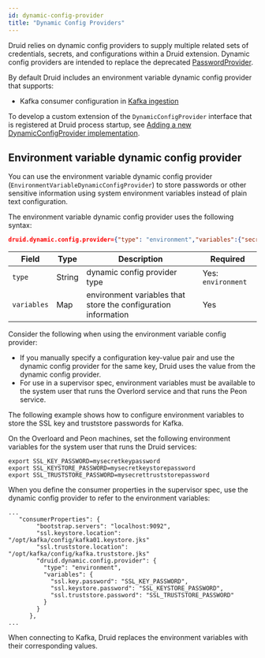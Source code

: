 ```yaml
---
id: dynamic-config-provider
title: "Dynamic Config Providers"
---
```


<!--
  ~ Licensed to the Apache Software Foundation (ASF) under one
  ~ or more contributor license agreements.  See the NOTICE file
  ~ distributed with this work for additional information
  ~ regarding copyright ownership.  The ASF licenses this file
  ~ to you under the Apache License, Version 2.0 (the
  ~ "License"); you may not use this file except in compliance
  ~ with the License.  You may obtain a copy of the License at
  ~
  ~   http://www.apache.org/licenses/LICENSE-2.0
  ~
  ~ Unless required by applicable law or agreed to in writing,
  ~ software distributed under the License is distributed on an
  ~ "AS IS" BASIS, WITHOUT WARRANTIES OR CONDITIONS OF ANY
  ~ KIND, either express or implied.  See the License for the
  ~ specific language governing permissions and limitations
  ~ under the License.
  -->

Druid relies on dynamic config providers to supply multiple related sets of credentials, secrets, and configurations within a Druid extension. Dynamic config providers are intended to replace the deprecated [PasswordProvider](./password-provider.md).

By default Druid includes an environment variable dynamic config provider that supports:
- Kafka consumer configuration in [Kafka ingestion](../development/extensions-core/kafka-ingestion.md)

To develop a custom extension of the `DynamicConfigProvider` interface that is registered at Druid process startup, see [Adding a new DynamicConfigProvider implementation](../development/modules.md#adding-a-new-dynamicconfigprovider-implementation).

## Environment variable dynamic config provider

You can use the environment variable dynamic config provider (`EnvironmentVariableDynamicConfigProvider`) to store passwords or other sensitive information using system environment variables instead of plain text configuration.

The environment variable dynamic config provider uses the following syntax:

```json
druid.dynamic.config.provider={"type": "environment","variables":{"secret1": "SECRET1_VAR","secret2": "SECRET2_VAR"}}
```

|Field|Type|Description|Required|
|-----|----|-----------|--------|
|`type`|String|dynamic config provider type|Yes: `environment`|
|`variables`|Map|environment variables that store the configuration information|Yes|

Consider the following when using the environment variable config provider:
- If you manually specify a configuration key-value pair and use the dynamic config provider for the same key, Druid uses the value from the dynamic config provider.
- For use in a supervisor spec, environment variables must be available to the system user that runs the Overlord service and that runs the Peon service.

The following example shows how to configure environment variables to store the SSL key and truststore passwords for Kafka.

On the Overloard and Peon machines, set the following environment variables for the system user that runs the Druid services:

```
export SSL_KEY_PASSWORD=mysecretkeypassword
export SSL_KEYSTORE_PASSWORD=mysecretkeystorepassword
export SSL_TRUSTSTORE_PASSWORD=mysecrettruststorepassword
```

When you define the consumer properties in the supervisor spec, use the dynamic config provider to refer to the environment variables:
```
...
   "consumerProperties": {
        "bootstrap.servers": "localhost:9092",
        "ssl.keystore.location": "/opt/kafka/config/kafka01.keystore.jks"
        "ssl.truststore.location": "/opt/kafka/config/kafka.truststore.jks"
        "druid.dynamic.config.provider": {
          "type": "environment",
          "variables": {
            "ssl.key.password": "SSL_KEY_PASSWORD",
            "ssl.keystore.password": "SSL_KEYSTORE_PASSWORD",
            "ssl.truststore.password": "SSL_TRUSTSTORE_PASSWORD"
          }
        }
      },
...
```
When connecting to Kafka, Druid replaces the environment variables with their corresponding values.